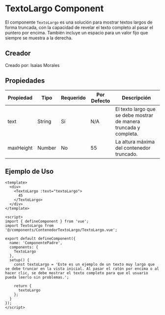 # TextoLargo Component

El componente `TextoLargo` es una solución para mostrar textos largos de forma truncada, con la capacidad de revelar el texto completo al pasar el puntero por encima. También incluye un espacio para un valor fijo que siempre se muestra a la derecha.

## Creador
Creado por: Isaias Morales

## Propiedades

| Propiedad | Tipo   | Requerido | Por Defecto | Descripción |
|-----------|--------|-----------|-------------|-------------|
| text      | String | Sí        | N/A         | El texto largo que se debe mostrar de manera truncada y completa. |
| maxHeight | Number | No        | 55          | La altura máxima del contenedor truncado. |

## Ejemplo de Uso

```vue
<template>
  <div>
    <TextoLargo :text="textoLargo">
      45
    </TextoLargo>
  </div>
</template>

<script>
import { defineComponent } from 'vue';
import TextoLargo from '@/components/ContenedorTextoLargo/TextoLargo.vue';

export default defineComponent({
  name: 'ComponentePadre',
  components: {
    TextoLargo
  },
  setup() {
    const textoLargo = 'Este es un ejemplo de un texto muy largo que se debe truncar en la vista inicial. Al pasar el ratón por encima o al hacer clic, se debe mostrar el texto completo para que el usuario pueda leerlo sin problemas.';
    
    return {
      textoLargo
    };
  }
});
</script>
